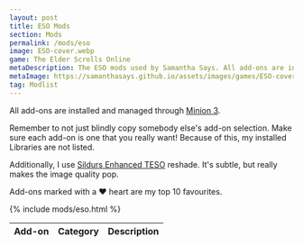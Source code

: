 ```yaml
---
layout: post
title: ESO Mods
section: Mods
permalink: /mods/eso
image: ESO-cover.webp
game: The Elder Scrolls Online
metaDescription: The ESO mods used by Samantha Says. All add-ons are installed and managed through Minion 3. My top 10 are marked with a heart.
metaImage: https://samanthasays.github.io/assets/images/games/ESO-cover.webp
tag: Modlist
---
```


All add-ons are installed and managed through <a target="_blank" href="https://www.minion.gg">Minion 3</a>.

Remember to not just blindly copy somebody else's add-on selection. Make sure each add-on is one that you really want! Because of this, my installed Libraries are not listed.

Additionally, I use <a target="_blank" href="https://www.nexusmods.com/elderscrollsonline/mods/69">Sildurs Enhanced TESO</a> reshade. It's subtle, but really makes the image quality pop.

Add-ons marked with a ♥ heart are my top 10 favourites.

<table class="modlist">
    <thead>
    <tr>
        <th class="order order-active">Add-on</th>
        <th class="order order-inactive">Category</th>
        <th>Description</th>
    </tr>
    </thead>
    <tbody>
    {% include mods/eso.html %}
    </tbody>
</table>

<script src="/assets/js/tableSort.js"></script>